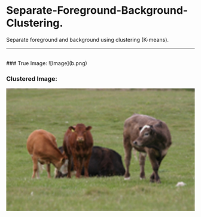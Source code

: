 # Separate-Foreground-Background-Clustering.
Separate foreground and background using clustering (K-means).
<hr>
<br>
### True Image:
![Image](b.png)

### Clustered Image:

![Image](a.png)
